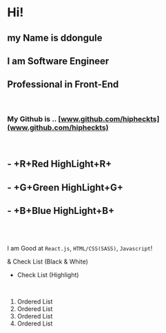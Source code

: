 <br />

# Hi!

## my Name is **ddongule**

## I am Software Engineer

## **Professional in Front-End**

<br />

### My Github is .. [www.github.com/hipheckts](www.github.com/hipheckts)

<br />

## - +R+Red HighLight+R+

## - +G+Green HighLight+G+

## - +B+Blue HighLight+B+

<br /><br />

I am Good at `React.js`, `HTML/CSS(SASS)`, `Javascript`!

& Check List (Black & White)

- Check List (Highlight)

<br />

1. Ordered List
2. Ordered List
3. Ordered List
4. Ordered List

<br />
<br />
